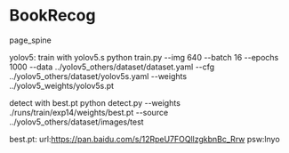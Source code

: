 # BookRecog
page_spine

yolov5:
train with yolov5.s
python train.py --img 640 --batch 16 --epochs 1000 --data ../yolov5_others/dataset/dataset.yaml --cfg ../yolov5_others/dataset/yolov5s.yaml --weights ../yolov5_weights/yolov5s.pt

detect with best.pt
python detect.py --weights ./runs/train/exp14/weights/best.pt --source ../yolov5_others/dataset/images/test

best.pt:
url:https://pan.baidu.com/s/12RpeU7FOQllzgkbnBc_Rrw
psw:lnyo
